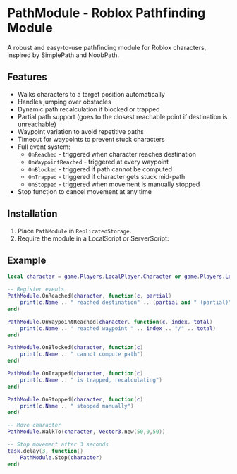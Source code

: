 # PathModule - Roblox Pathfinding Module

A robust and easy-to-use pathfinding module for Roblox characters, inspired by SimplePath and NoobPath.

## Features

- Walks characters to a target position automatically
- Handles jumping over obstacles
- Dynamic path recalculation if blocked or trapped
- Partial path support (goes to the closest reachable point if destination is unreachable)
- Waypoint variation to avoid repetitive paths
- Timeout for waypoints to prevent stuck characters
- Full event system:
  - `OnReached` - triggered when character reaches destination
  - `OnWaypointReached` - triggered at every waypoint
  - `OnBlocked` - triggered if path cannot be computed
  - `OnTrapped` - triggered if character gets stuck mid-path
  - `OnStopped` - triggered when movement is manually stopped
- Stop function to cancel movement at any time

## Installation

1. Place `PathModule` in `ReplicatedStorage`.
2. Require the module in a LocalScript or ServerScript:

## Example
```lua
local character = game.Players.LocalPlayer.Character or game.Players.LocalPlayer.CharacterAdded:Wait()

-- Register events
PathModule.OnReached(character, function(c, partial)
    print(c.Name .. " reached destination" .. (partial and " (partial)" or ""))
end)

PathModule.OnWaypointReached(character, function(c, index, total)
    print(c.Name .. " reached waypoint " .. index .. "/" .. total)
end)

PathModule.OnBlocked(character, function(c)
    print(c.Name .. " cannot compute path")
end)

PathModule.OnTrapped(character, function(c)
    print(c.Name .. " is trapped, recalculating")
end)

PathModule.OnStopped(character, function(c)
    print(c.Name .. " stopped manually")
end)

-- Move character
PathModule.WalkTo(character, Vector3.new(50,0,50))

-- Stop movement after 3 seconds
task.delay(3, function()
    PathModule.Stop(character)
end)
